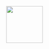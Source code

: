 <div id="header" align="center">
  <img src="[https://media.giphy.com/media/M9gbBd9nbDrOTu1Mqx/giphy.gif](https://disk.yandex.ru/i/vmi-Z2jd5OuCuw)" width="100"/>
</div>
